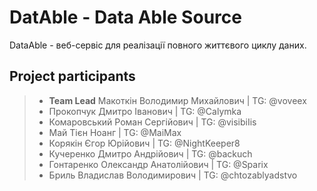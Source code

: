 # DatAble - Data Able Source

DataAble - веб-сервіс для реалізації повного життєвого циклу даних.

## Project participants
> - **Team Lead** Макоткін Володимир Михайлович | TG: @voveex
> - Прокопчук Дмитро Іванович | TG: @Calymka
> - Комаровський Роман Сергійович | TG: @visibiIis
> - Май Тієн Ноанг | TG: @MaiMax
> - Корякін Єгор Юрійович | TG: @NightKeeper8
> - Кучеренко Дмитро Андрійович | TG: @backuch
> - Гонтаренко Олександр Анатолійович | TG: @Sparix
> - Бриль Владислав Володимирович | TG: @chtozablyadstvo

